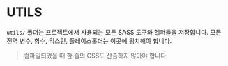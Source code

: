 # UTILS

`utils/` 폴더는 프로젝트에서 사용되는 모든 SASS 도구와 헬퍼들을 저장합니다. 모든 전역 변수, 함수, 믹스인, 플레이스홀더는 이곳에 위치해야 합니다.

> 컴파일되었을 때 한 줄의 CSS도 산출하지 않아야 합니다.
